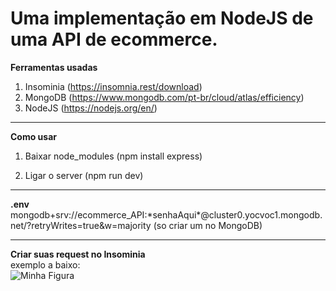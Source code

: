 # Uma implementação em NodeJS de uma API de ecommerce.

<strong>Ferramentas usadas</strong>
1. Insominia (https://insomnia.rest/download)
2. MongoDB (https://www.mongodb.com/pt-br/cloud/atlas/efficiency)
3. NodeJS (https://nodejs.org/en/)
<hr>
<strong>Como usar</strong>

1. Baixar node_modules (npm install express)
 
2. Ligar o server (npm run dev)
<hr>
<strong>.env</strong>
<br>
mongodb+srv://ecommerce_API:*senhaAqui*@cluster0.yocvoc1.mongodb.net/?retryWrites=true&w=majority (so criar um no MongoDB)
<hr>
<strong>Criar suas request no Insominia</strong>
<br>
exemplo a baixo:
<br>
  <img src="[https://user-images.githubusercontent.com/66924117/204291642-218f5157-ea13-4263-acc3-2c2be43fcf29.png](https://user-images.githubusercontent.com/66924117/204305953-c759d758-c153-464c-bb8d-5b3e911c9ecb.png)" alt="Minha Figura">



